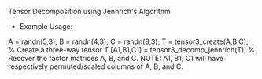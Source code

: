 Tensor Decomposition using Jennrich's Algorithm

* Example Usage:

 A = randn(5,3);
 B = randn(4,3);
 C = randn(8,3);
 T = tensor3_create(A,B,C);  % Create a three-way tensor T
 [A1,B1,C1] = tensor3_decomp_jennrich(T); % Recover the factor matrices A,
 B, and C. NOTE: A1, B1, C1 will have respectively permuted/scaled columns
 of A, B, and C.
 